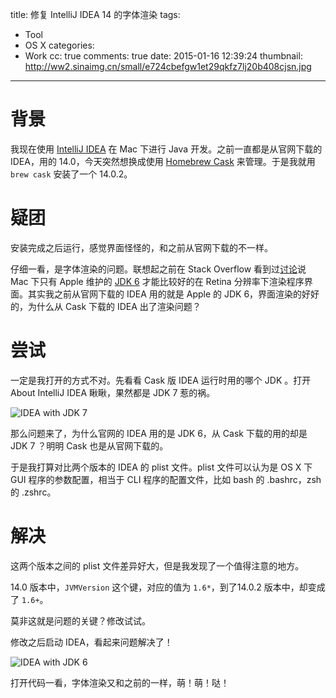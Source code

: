 title: 修复 IntelliJ IDEA 14 的字体渲染
tags:
  - Tool
  - OS X
categories:
  - Work
cc: true
comments: true
date: 2015-01-16 12:39:24
thumbnail: http://ww2.sinaimg.cn/small/e724cbefgw1et29qkfz7lj20b408cjsn.jpg
---

# 背景

我现在使用 [IntelliJ IDEA][1] 在 Mac 下进行 Java 开发。之前一直都是从官网下载的 IDEA，用的 14.0，今天突然想换成使用 [Homebrew Cask][2] 来管理。于是我就用 `brew cask` 安装了一个 14.0.2。

# 疑团

安装完成之后运行，感觉界面怪怪的，和之前从官网下载的不一样。

仔细一看，是字体渲染的问题。联想起之前在 Stack Overflow 看到过[讨论][3]说 Mac 下只有 Apple 维护的 [JDK 6][4] 才能比较好的在 Retina 分辨率下渲染程序界面。其实我之前从官网下载的 IDEA 用的就是 Apple 的 JDK 6，界面渲染的好好的，为什么从 Cask 下载的 IDEA 出了渲染问题？

<!-- more --><!-- indicate-the-source -->

# 尝试

一定是我打开的方式不对。先看看 Cask 版 IDEA 运行时用的哪个 JDK 。打开 About IntelliJ IDEA 瞅瞅，果然都是 JDK 7 惹的祸。

![IDEA with JDK 7](http://ww2.sinaimg.cn/large/e724cbefgw1et29qkfz7lj20b408cjsn.jpg)

那么问题来了，为什么官网的 IDEA 用的是 JDK 6，从 Cask 下载的用的却是 JDK 7 ？明明 Cask 也是从官网下载的。

于是我打算对比两个版本的 IDEA 的 plist 文件。plist 文件可以认为是 OS X 下 GUI 程序的参数配置，相当于 CLI 程序的配置文件，比如 bash 的 .bashrc，zsh 的 .zshrc。

# 解决

这两个版本之间的 plist 文件差异好大，但是我发现了一个值得注意的地方。

14.0 版本中，`JVMVersion` 这个键，对应的值为 `1.6*`，到了14.0.2 版本中，却变成了 `1.6+`。

莫非这就是问题的关键？修改试试。

修改之后启动 IDEA，看起来问题解决了！

![IDEA with JDK 6](http://ww1.sinaimg.cn/large/e724cbefgw1et29ry1qd2j20b408c75w.jpg)

打开代码一看，字体渲染又和之前的一样，萌！萌！哒！


[1]: https://www.jetbrains.com/idea/
[2]: http://caskroom.io/
[3]: http://stackoverflow.com/questions/15181079/apple-retina-display-support-in-java-jdk-1-7-for-awt-swing
[4]: http://support.apple.com/kb/DL1572
